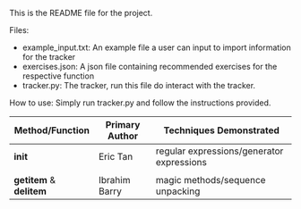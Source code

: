 This is the README file for the project. 

Files:
* example_input.txt: An example file a user can input to import information for the tracker
* exercises.json: A json file containing recommended exercises for the respective function
* tracker.py: The tracker, run this file do interact with the tracker.

How to use: Simply run tracker.py and follow the instructions provided.

| Method/Function | Primary Author | Techniques Demonstrated |
| ------------- | ------------- | ------------- |
| __init__  | Eric Tan  | regular expressions/generator expressions|
| |   ||
|__getitem__ & __delitem__| Ibrahim Barry | magic methods/sequence unpacking |     
